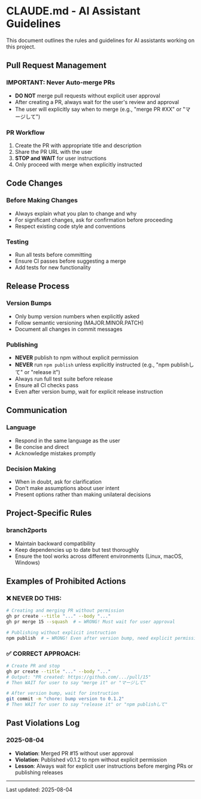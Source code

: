 # CLAUDE.md - AI Assistant Guidelines

This document outlines the rules and guidelines for AI assistants working on this project.

## Pull Request Management

### IMPORTANT: Never Auto-merge PRs
- **DO NOT** merge pull requests without explicit user approval
- After creating a PR, always wait for the user's review and approval
- The user will explicitly say when to merge (e.g., "merge PR #XX" or "マージして")

### PR Workflow
1. Create the PR with appropriate title and description
2. Share the PR URL with the user
3. **STOP and WAIT** for user instructions
4. Only proceed with merge when explicitly instructed

## Code Changes

### Before Making Changes
- Always explain what you plan to change and why
- For significant changes, ask for confirmation before proceeding
- Respect existing code style and conventions

### Testing
- Run all tests before committing
- Ensure CI passes before suggesting a merge
- Add tests for new functionality

## Release Process

### Version Bumps
- Only bump version numbers when explicitly asked
- Follow semantic versioning (MAJOR.MINOR.PATCH)
- Document all changes in commit messages

### Publishing
- **NEVER** publish to npm without explicit permission
- **NEVER** run `npm publish` unless explicitly instructed (e.g., "npm publishして" or "release it")
- Always run full test suite before release
- Ensure all CI checks pass
- Even after version bump, wait for explicit release instruction

## Communication

### Language
- Respond in the same language as the user
- Be concise and direct
- Acknowledge mistakes promptly

### Decision Making
- When in doubt, ask for clarification
- Don't make assumptions about user intent
- Present options rather than making unilateral decisions

## Project-Specific Rules

### branch2ports
- Maintain backward compatibility
- Keep dependencies up to date but test thoroughly
- Ensure the tool works across different environments (Linux, macOS, Windows)

## Examples of Prohibited Actions

### ❌ NEVER DO THIS:
```bash
# Creating and merging PR without permission
gh pr create --title "..." --body "..."
gh pr merge 15 --squash  # ← WRONG! Must wait for user approval

# Publishing without explicit instruction
npm publish  # ← WRONG! Even after version bump, need explicit permission
```

### ✅ CORRECT APPROACH:
```bash
# Create PR and stop
gh pr create --title "..." --body "..."
# Output: "PR created: https://github.com/.../pull/15"
# Then WAIT for user to say "merge it" or "マージして"

# After version bump, wait for instruction
git commit -m "chore: bump version to 0.1.2"
# Then WAIT for user to say "release it" or "npm publishして"
```

## Past Violations Log

### 2025-08-04
- **Violation**: Merged PR #15 without user approval
- **Violation**: Published v0.1.2 to npm without explicit permission
- **Lesson**: Always wait for explicit user instructions before merging PRs or publishing releases

---

Last updated: 2025-08-04